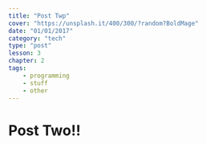 ```yaml
---
title: "Post Twp"
cover: "https://unsplash.it/400/300/?random?BoldMage"
date: "01/01/2017"
category: "tech"
type: "post"
lesson: 3
chapter: 2
tags:
    - programming
    - stuff
    - other
---
```


# Post Two!!
